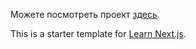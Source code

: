 Можете посмотреть проект [здесь](https://nextjs-blog-31wlye9m1-endrameda.vercel.app/).

This is a starter template for [Learn Next.js](https://nextjs.org/learn).